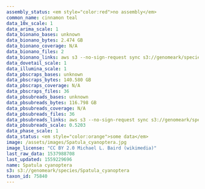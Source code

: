 ```yaml
---
assembly_status: <em style="color:red">no assembly</em>
common_name: cinnamon teal
data_10x_scale: 1
data_arima_scale: 1
data_bionano_bases: unknown
data_bionano_bytes: 2.474 GB
data_bionano_coverage: N/A
data_bionano_files: 2
data_bionano_links: aws s3 --no-sign-request sync s3://genomeark/species/Spatula_cyanoptera/bSpaCya1/genomic_data/bionano/ .<br>
data_dovetail_scale: 1
data_illumina_scale: 1
data_pbscraps_bases: unknown
data_pbscraps_bytes: 140.580 GB
data_pbscraps_coverage: N/A
data_pbscraps_files: 36
data_pbsubreads_bases: unknown
data_pbsubreads_bytes: 116.798 GB
data_pbsubreads_coverage: N/A
data_pbsubreads_files: 36
data_pbsubreads_links: aws s3 --no-sign-request sync s3://genomeark/species/Spatula_cyanoptera/bSpaCya1/genomic_data/pacbio/ . --exclude "*scraps.bam*"<br>
data_pbsubreads_scale: 0.5203
data_phase_scale: 1
data_status: <em style="color:orange">some data</em>
image: /assets/images/Spatula_cyanoptera.jpg
image_license: "CC BY 2.0 Michael L. Baird (wikimedia)"
last_raw_data: 1537988708
last_updated: 1559229696
name: Spatula cyanoptera
s3: s3://genomeark/species/Spatula_cyanoptera
taxon_id: 75840
---
```

